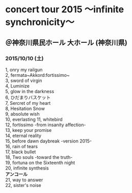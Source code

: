 # concert tour 2015 ～infinite synchronicity～
## ＠神奈川県民ホール 大ホール (神奈川県)
### 2015/10/10 (土)



1, onry my railgun   
2, fermata~Akkord:fortissimo~   
3, sword of virgin   
4, Luminize   
5, glow in the darkness    
6, ひだまりバスケット    
7, Sercret of my heart   
8, Hesitation Snow   
9, absolute wish   
10, everlasting
11, whitebird   
12, fortissimo -from insanity affection-     
13, keep your promise       
14, eternal reality   
15, before dawn daybreak -version 2015-    
16, rain of tears    
17, black bullet    
18, Two souls -toward the truth-     
19, fortuna on the Sixteenth night    
20, infinite synthesis    
**アンコール**   
21, way to answer     
22, sister's noise   

